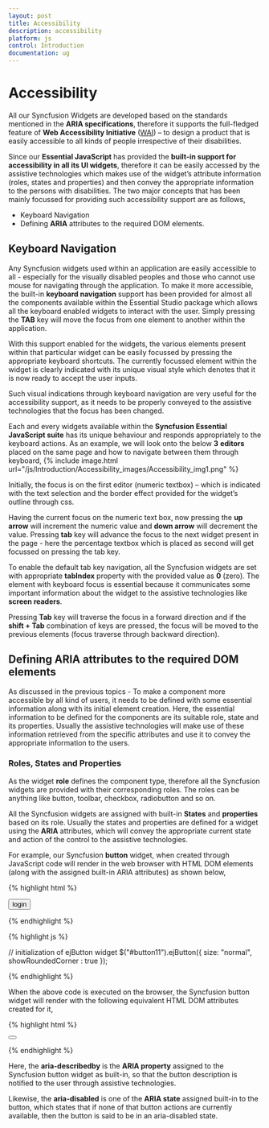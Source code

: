 ```yaml
---
layout: post
title: Accessibility
description: accessibility
platform: js
control: Introduction
documentation: ug
---
```


# Accessibility

All our Syncfusion Widgets are developed based on the standards mentioned in the **ARIA specifications**, therefore it supports the full-fledged feature of **Web Accessibility Initiative** ([WAI](http://www.w3.org/WAI/PF/aria-practices/)) – to design a product that is easily accessible to all kinds of people irrespective of their disabilities. 

Since our **Essential JavaScript** has provided the **built-in support for accessibility in all its UI widgets**, therefore it can be easily accessed by the assistive technologies which makes use of the widget’s attribute information (roles, states and properties) and then convey the appropriate information to the persons with disabilities. The two major concepts that has been mainly focussed for providing such accessibility support are as follows,

* Keyboard Navigation
* Defining **ARIA** attributes to the required DOM elements. 

## Keyboard Navigation

Any Syncfusion widgets used within an application are easily accessible to all - especially for the visually disabled peoples and those who cannot use mouse for navigating through the application. To make it more accessible, the built-in **keyboard navigation** support has been provided for almost all the components available within the Essential Studio package which allows all the keyboard enabled widgets to interact with the user. Simply pressing the **TAB** key will move the focus from one element to another within the application.

With this support enabled for the widgets, the various elements present within that particular widget can be easily focussed by pressing the appropriate keyboard shortcuts. The currently focussed element within the widget is clearly indicated with its unique visual style which denotes that it is now ready to accept the user inputs. 

Such visual indications through keyboard navigation are very useful for the accessibility support, as it needs to be properly conveyed to the assistive technologies that the focus has been changed.

Each and every widgets available within the **Syncfusion Essential JavaScript suite** has its unique behaviour and responds appropriately to the keyboard actions. As an example, we will look onto the below **3** **editors** placed on the same page and how to navigate between them through keyboard,
{% include image.html url="/js/Introduction/Accessibility_images/Accessibility_img1.png" %}

Initially, the focus is on the first editor (numeric textbox) – which is indicated with the text selection and the border effect provided for the widget’s outline through css.

Having the current focus on the numeric text box, now pressing the **up arrow** will increment the numeric value and **down arrow** will decrement the value. Pressing **tab** key will advance the focus to the next widget present in the page - here the percentage textbox which is placed as second will get focussed on pressing the tab key. 

To enable the default tab key navigation, all the Syncfusion widgets are set with appropriate **tabIndex** property with the provided value as **0** (zero). The element with keyboard focus is essential because it communicates some important information about the widget to the assistive technologies like **screen readers**.

Pressing **Tab** key will traverse the focus in a forward direction and if the **shift + Tab** combination of keys are pressed, the focus will be moved to the previous elements (focus traverse through backward direction).

## Defining ARIA attributes to the required DOM elements

As discussed in the previous topics - To make a component more accessible by all kind of users, it needs to be defined with some essential information along with its initial element creation. Here, the essential information to be defined for the components are its suitable role, state and its properties. Usually the assistive technologies will make use of these information retrieved from the specific attributes and use it to convey the appropriate information to the users.

### Roles, States and Properties

As the widget **role** defines the component type, therefore all the Syncfusion widgets are provided with their corresponding roles. The roles can be anything like button, toolbar, checkbox, radiobutton and so on.

All the Syncfusion widgets are assigned with built-in **States** and **properties** based on its role. Usually the states and properties are defined for a widget using the **ARIA** attributes, which will convey the appropriate current state and action of the control to the assistive technologies. 

For example, our Syncfusion **button** widget, when created through JavaScript code will render in the web browser with HTML DOM elements (along with the assigned built-in ARIA attributes) as shown below,

{% highlight html %}

<!--container to render the Syncfusion button-->
<button id="button11">login</button>

{% endhighlight %}

{% highlight js %} 

//  initialization of ejButton widget 
$("#button11").ejButton({
     size: "normal",
     showRoundedCorner : true
});

{% endhighlight %}

When the above code is executed on the browser, the Syncfusion button widget will render with the following equivalent HTML DOM attributes created for it,

{% highlight html %}


<button id="button11" class="e-button e-js e-btn-normal e-btn e-select e-widget e-corner-all" tabindex="" type="submit" role="button" aria-describedby="login" aria-disabled="false"></button>


{% endhighlight %}

Here, the **aria-describedby** is the **ARIA property** assigned to the Syncfusion button widget as built-in, so that the button description is notified to the user through assistive technologies.

Likewise, the **aria-disabled** is one of the **ARIA state** assigned built-in to the button, which states that if none of that button actions are currently available, then the button is said to be in an aria-disabled state.

